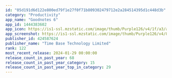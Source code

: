 ```yaml
---
id: "05d191d6d122e800ed79f1e27f0f71b809302479712e2a284514395d1c448d3b"
category: "Productivity"
app_name: "Goodnotes 6"
app_id: 1444383602
app_icon: https://is1-ssl.mzstatic.com/image/thumb/Purple126/v4/1f/a3/a4/1fa3a4b7-364c-6f3c-2208-1f96cef4fdbe/AppIcon-0-0-1x_U007epad-0-0-0-85-220.png/1024x1024bb.png
app_screenshot: https://is1-ssl.mzstatic.com/image/thumb/Purple126/v4/83/2a/89/832a8985-2523-f5f4-70b0-1625641e994a/012c50ed-2972-435d-a48d-649993f21aaa_iPhone6.5-EN-1-AppleAward-v1.jpg/1284x2778bb.png
publisher_id: 424587624
publisher_name: "Time Base Technology Limited"
rank: 122
most_recent_release: 2024-01-29 00:00:00
release_count_in_past_year: 68
release_count_in_past_year_category: 15
release_count_in_past_year_top_in_category: 29
---
```

